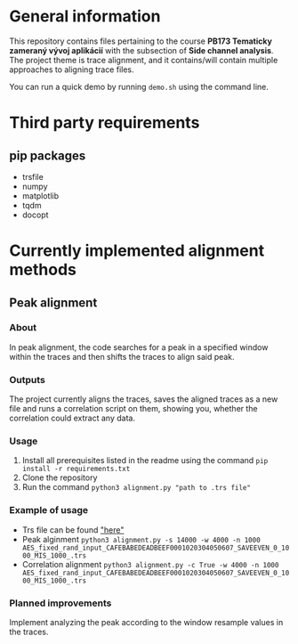 # General information
This repository contains files pertaining to the course **PB173 Tematicky zameraný vývoj aplikácií** with the subsection of **Side channel analysis**. The project theme is trace alignment, and it contains/will contain multiple approaches to aligning trace files.

You can run a quick demo by running `demo.sh` using the command line.

# Third party requirements
## pip packages
- trsfile
- numpy
- matplotlib
- tqdm
- docopt

# Currently implemented alignment methods
## Peak alignment
### About
In peak alignment, the code searches for a peak in a specified window within the traces and then shifts the traces to align said peak.
### Outputs
The project currently aligns the traces, saves the aligned traces as a new file and runs a correlation script on them, showing you, whether the correlation could extract any data.
### Usage
1. Install all prerequisites listed in the readme using the command `pip install -r requirements.txt`
2. Clone the repository
3. Run the command `python3 alignment.py "path to .trs file"`
### Example of usage
- Trs file can be found ["here"](https://is.muni.cz/auth/de/536539/AES_fixed_rand_input_CAFEBABEDEADBEEF0001020304050607_SAVEEVEN_0_1000_MIS_1000_.trs)
- Peak alginment
    `python3 alignment.py -s 14000 -w 4000 -n 1000 AES_fixed_rand_input_CAFEBABEDEADBEEF0001020304050607_SAVEEVEN_0_1000_MIS_1000_.trs`
- Correlation alignment
    `python3 alignment.py -c True -w 4000 -n 1000 AES_fixed_rand_input_CAFEBABEDEADBEEF0001020304050607_SAVEEVEN_0_1000_MIS_1000_.trs`
### Planned improvements
Implement analyzing the peak according to the window resample values in the traces.
